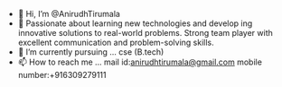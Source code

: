 - 👋 Hi, I’m @AnirudhTirumala
- 👀 Passionate about learning new technologies and develop
ing innovative solutions to real-world problems. Strong team
 player with excellent communication and problem-solving
 skills.
- 🌱 I’m currently pursuing ... cse (B.tech)
- 📫 How to reach me ... mail id:anirudhtirumala@gmail.com
                         mobile number:+916309279111

<!---
AnirudhTirumala/AnirudhTirumala is a ✨ special ✨ repository because its `README.md` (this file) appears on your GitHub profile.
You can click the Preview link to take a look at your changes.
--->
